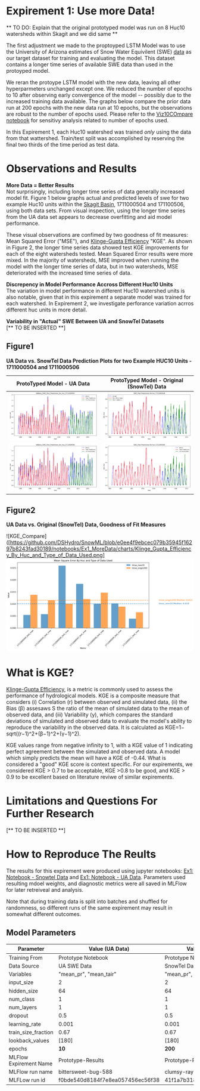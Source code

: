 # Expirement 1: Use more Data! 

** TO DO: Explain that the original prototyped model was run on 8 Huc10 watersheds within Skagit and we did same **

The first adjustment we made to the proptoyped LSTM Model was to use the University of Arizona estimates of Snow Water Equivilent (SWE) [data]( https://climate.arizona.edu/data/UA_SWE/) as our target dataset for training and evaluating the model. This dataset contains a longer time series of available SWE data than used in the protoyped model. 

We reran the protoype LSTM model with the new data, leaving all other hyperparmeters unchanged except one. We reduced the number of epochs to 10 after observing early convergence of the model -- possibly due to the increased training data available. The graphs below compare the prior data run at 200 epochs with the new data run at 10 epochs, but the observations are robust to the number of epochs used. Please refer to the [Viz10COmpare notebook](notebooks/Prototype_Model_Results/VizHuc10Compare.ipynb) for sensitivy analysis related to number of epochs used.  

In this Expirement 1, each Huc10 watershed was trained *only* using the data from that wattershed. Train/test split was accomplished by reserving the final two thirds of the time period as test data. 


# Observations and Results 

**More Data = Better Results** <br>
Not surprisingly, including longer time series of data generally increased model fit. Figure 1 below graphs actual and predicted levels of swe for two example Huc10 units within the [Skagit Basin](docs/basin_fact_sheets/Skagit(17110005).md), 1711000504 and 171100506, using both data sets. From visual inspection, using the longer time series from the UA data set appears to decrease overfitting and aid model performance. 

These visual observations are confimed by two goodness of fit measures: Mean Squared Error ("MSE"), and  [Klinge-Gupta Efficiency](https://github.com/DSHydro/SnowML/blob/main/docs/Ex1_MoreData.md#figure1--ua-data-vs-original-data-prediction-plots-for-two-example-huc12-units---1711000504-and-1711000506) "KGE". As shown in Figure 2, the longer time series data showed test KGE improvements for each of the eight watersheds tested. Mean Squared Error results were more mixed. In the majority of watersheds, MSE improved when running the model with the longer time series of data, but in two watersheds, MSE deteriorated with the increased time series of data.

**Discrepency in Model Performance Accross Different Huc10 Units** <br>
The variation in model performance in different Huc10 watershed units is also notable, given that in this expirement a separate model was trained for each watershed. In Expirement 2, we investigate perforance variation acrros different huc units in more detail. 

**Variability in "Actual" SWE Between UA and SnowTel Datasets** <br>
[** TO BE INSERTED **] 

## Figure1
**UA Data vs. SnowTel Data Prediction Plots for two Example HUC10 Units - 1711000504 and 1711000506**

| ProtoTyped Model - UA Data | ProtoTyped Model - Original (SnowTel) Data |
|----------------------------|---------------------------------|
| ![UA Data](../notebooks/Ex1_MoreData/charts/UAData_SWE_Post_Predictions_for_huc_1711000504.png) | ![Original Data](../notebooks/Ex1_MoreData/charts/SWE_Post_Predictions_for_huc_1711000504.png) |
| ![UA Data](../notebooks/Ex1_MoreData/charts/UAData_SWE_Post_Predictions_for_huc_1711000506.png) | ![Original Data](../notebooks/Ex1_MoreData/charts/SWE_Post_Predictions_for_huc_1711000506.png) |

## Figure2
**UA Data vs. Original (SnowTel) Data, Goodness of Fit Measures**

![KGE_Compare]([https://github.com/DSHydro/SnowML/blob/e0ee4f9ebcec079b35945f16297b8243fad30189/notebooks/Ex1_MoreData/charts/Klinge_Gupta_Efficiency_By_Huc_and_Type_of_Data_Used.png]
![MSE_Compare](https://github.com/DSHydro/SnowML/blob/e0ee4f9ebcec079b35945f16297b8243fad30189/notebooks/Ex1_MoreData/charts/Mean_Square_Error_By_Huc_and_Type_of_Data_Used.png)

# What is KGE? 
[Klinge-Gupta Efficiency](https://en.wikipedia.org/wiki/Kling%E2%80%93Gupta_efficiency), is a metric is commonly used to assess the performance of hydrological models. KGE is a composite measure that considers (i) Correlation (r) between observed and simulated data, (ii) the Bias (β) assesaws S the ratio of the mean of simulated data to the mean of observed data, and (iii) Variability (y), which compares the standard deviations of simulated and observed data to evaluate the model's ability to reproduce the variability in the observed data.  It is calculated as KGE=1− sqrt((r−1)^2+(β−1)^2+(γ−1)^2).  

KGE values range from negative infinity to 1, with a KGE value of 1 indicating perfect agreement between the simulated and observed data. A model which simply predicts the mean will have a KGE of -0.44.  What is considered a "good" KGE score is context specific.  For our expirements, we considered KGE > 0.7 to be acceptable, KGE >0.8 to be good, and KGE > 0.9 to be excellent based on literature reviwe of similar expirements.  


# Limitations and Questions For Further Research
[** TO BE INSERTED **]

# How to Reproduce The Reults 
The results for this expirement were produced using jupyter notebooks: [Ex1: Notebook - Snowtel Data](https://github.com/DSHydro/SnowML/blob/a38b71732907f79f4150c4a3fa5794b1a0aafe2e/notebooks/Prototype_Model_Results/Original_Tutorial_Time_Series_Prediction_of_Snow_Water_Equivalent_(SWE)_Using_LSTM_in_PyTorch.ipynb)  and [Ex1: Notebook - UA Data](https://github.com/DSHydro/SnowML/blob/a38b71732907f79f4150c4a3fa5794b1a0aafe2e/notebooks/Prototype_Model_Results/Original_Tutorial_Time_Series_Prediction_of_Snow_Water_Equivalent_(SWE)_Using_LSTM_in_PyTorch-NewData.ipynb).  Parameters used resulting mdoel weights, and diagnostic metrics were all saved in MLFlow for later retreiveal and analysis. 

Note that during training data is split into batches and shuffled for randomness, so different runs of the same expirement may result in somewhat different outcomes. 

## Model Parameters

| Parameter          | Value (UA Data)         | Value (SnowTel Data)       |
|--------------------|----------------------|----------------------|
| Training From     | Prototype Notebook    | Prototype Notebook  |
| Data Source       | UA SWE Data           | SnowTel Data        |
| Variables         | "mean_pr", "mean_tair" | "mean_pr", "mean_tair" |
| input_size        | 2                      | 2                    |
| hidden_size       | 64                     | 64                   |
| num_class        | 1                      | 1                    |
| num_layers       | 1                      | 1                    |
| dropout          | 0.5                    | 0.5                  |
| learning_rate    | 0.001                  | 0.001                |
| train_size_fraction | 0.67                | 0.67                 |
| lookback_values  | [180]                  | [180]                |
| epochs          | **10**                      | **200**            |
| MLFlow Expirement Name | Prototype-Results | Prototype-Results |
| MLFlow run name       | bittersweet-bug-588       | clumsy-ray-666       |
| MLFLow run id    | f0bde540d8184f7e8ea057456ec56f38 | 41f1a7b318f94b2bb2c4fdfbf892a018 |


